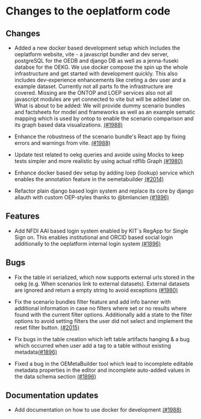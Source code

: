 # Changes to the oeplatform code

## Changes

- Added a new docker based development setup which includes the oeplatform website, vite - a javascript bundler and dev server, postgreSQL for the OEDB and django DB as well as a jenna-fuseki databse for the OEKG. We use docker compose the spin up the whole infrastructure and get started with development quickly. This also includes dev-experience enhancements like creting a dev user and a example dataset.
  Currently not all parts fo the infrastructure are covered. Missing are the ONTOP and LOEP services also not all javascript modules are yet connected to vite but will be added later on.
  What is about to be added: We will provide dummy scenario bundles and factsheets for model and frameworks as well as an example sematic mapping which is used by ontop to enable the scenario comparison and its graph based data visualizations. [(#1988)](https://github.com/OpenEnergyPlatform/oeplatform/pull/1988)

- Enhance the robustness of the scenario bundle's React app by fixing errors and warnings from vite. [(#1988)](https://github.com/OpenEnergyPlatform/oeplatform/pull/1988)

- Update test related to oekg queries and avoide using Mocks to keep tests simpler and more realistic by using actual rdflib Graph [(#1980)](https://github.com/OpenEnergyPlatform/oeplatform/pull/1980)

- Enhance docker based dev setup by adding loep (lookup) service which enables the annotation feature in the oemetabuilder [(#2014)](https://github.com/OpenEnergyPlatform/oeplatform/pull/2014)

- Refactor plain django based login system and replace its core by django allauth with custom OEP-styles thanks to @bmlancien [(#1896)](https://github.com/OpenEnergyPlatform/oeplatform/pull/1896)

## Features

- Add NFDI AAI based login system enabled by KIT´s RegApp for Single Sign on. This enables institutional and ORCID based social login additionally to the oeplatform internal login system [(#1896)](https://github.com/OpenEnergyPlatform/oeplatform/pull/1896)

## Bugs

- Fix the table iri serialized, which now supports external urls stored in the oekg (e.g. When scenarios link to external datasets). External datasets are ignored and return a empty string to avoid exceptions [(#1980)](https://github.com/OpenEnergyPlatform/oeplatform/pull/1980)

- Fix the scenario bundles filter feature and add info banner with additional information in case no filters where set or no results where found with the current filter options. Additionally add a state to the filter options to avoid setting filters the user did not select and implement the reset filter button. [(#2015)](https://github.com/OpenEnergyPlatform/oeplatform/pull/2015)

- Fix bugs in the table creation which left table artifacts hanging & a bug which occurred when user add a tag to a table without existing metadata[(#1896)](https://github.com/OpenEnergyPlatform/oeplatform/pull/1896)

- Fixed a bug in the OEMetaBuilder tool which lead to incomplete editable metadata properties in the editor and incomplete auto-added values in the data schema section [(#1896)](https://github.com/OpenEnergyPlatform/oeplatform/pull/1896)

## Documentation updates

- Add documentation on how to use docker for development [(#1988)](https://github.com/OpenEnergyPlatform/oeplatform/pull/1988)
